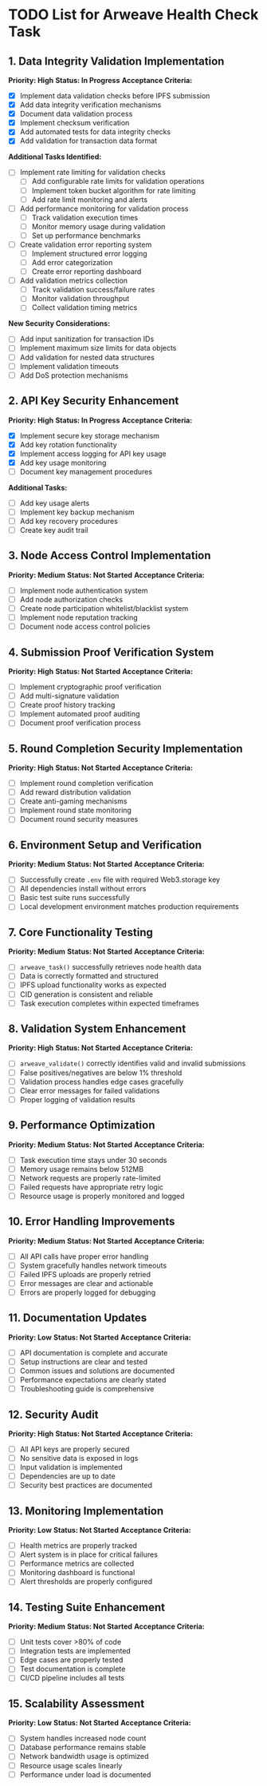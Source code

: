 # TODO List for Arweave Health Check Task

## 1. Data Integrity Validation Implementation
**Priority: High**
**Status: In Progress**
**Acceptance Criteria:**
- [x] Implement data validation checks before IPFS submission
- [x] Add data integrity verification mechanisms
- [x] Document data validation process
- [x] Implement checksum verification
- [x] Add automated tests for data integrity checks
- [x] Add validation for transaction data format

**Additional Tasks Identified:**
- [ ] Implement rate limiting for validation checks
  - [ ] Add configurable rate limits for validation operations
  - [ ] Implement token bucket algorithm for rate limiting
  - [ ] Add rate limit monitoring and alerts
- [ ] Add performance monitoring for validation process
  - [ ] Track validation execution times
  - [ ] Monitor memory usage during validation
  - [ ] Set up performance benchmarks
- [ ] Create validation error reporting system
  - [ ] Implement structured error logging
  - [ ] Add error categorization
  - [ ] Create error reporting dashboard
- [ ] Add validation metrics collection
  - [ ] Track validation success/failure rates
  - [ ] Monitor validation throughput
  - [ ] Collect validation timing metrics

**New Security Considerations:**
- [ ] Add input sanitization for transaction IDs
- [ ] Implement maximum size limits for data objects
- [ ] Add validation for nested data structures
- [ ] Implement validation timeouts
- [ ] Add DoS protection mechanisms

## 2. API Key Security Enhancement
**Priority: High**
**Status: In Progress**
**Acceptance Criteria:**
- [x] Implement secure key storage mechanism
- [x] Add key rotation functionality
- [x] Implement access logging for API key usage
- [x] Add key usage monitoring
- [ ] Document key management procedures

**Additional Tasks:**
- [ ] Add key usage alerts
- [ ] Implement key backup mechanism
- [ ] Add key recovery procedures
- [ ] Create key audit trail

## 3. Node Access Control Implementation
**Priority: Medium**
**Status: Not Started**
**Acceptance Criteria:**
- [ ] Implement node authentication system
- [ ] Add node authorization checks
- [ ] Create node participation whitelist/blacklist system
- [ ] Implement node reputation tracking
- [ ] Document node access control policies

## 4. Submission Proof Verification System
**Priority: High**
**Status: Not Started**
**Acceptance Criteria:**
- [ ] Implement cryptographic proof verification
- [ ] Add multi-signature validation
- [ ] Create proof history tracking
- [ ] Implement automated proof auditing
- [ ] Document proof verification process

## 5. Round Completion Security Implementation
**Priority: High**
**Status: Not Started**
**Acceptance Criteria:**
- [ ] Implement round completion verification
- [ ] Add reward distribution validation
- [ ] Create anti-gaming mechanisms
- [ ] Implement round state monitoring
- [ ] Document round security measures

## 6. Environment Setup and Verification
**Priority: Medium**
**Status: Not Started**
**Acceptance Criteria:**
- [ ] Successfully create `.env` file with required Web3.storage key
- [ ] All dependencies install without errors
- [ ] Basic test suite runs successfully
- [ ] Local development environment matches production requirements

## 7. Core Functionality Testing
**Priority: Medium**
**Status: Not Started**
**Acceptance Criteria:**
- [ ] `arweave_task()` successfully retrieves node health data
- [ ] Data is correctly formatted and structured
- [ ] IPFS upload functionality works as expected
- [ ] CID generation is consistent and reliable
- [ ] Task execution completes within expected timeframes

## 8. Validation System Enhancement
**Priority: High**
**Status: Not Started**
**Acceptance Criteria:**
- [ ] `arweave_validate()` correctly identifies valid and invalid submissions
- [ ] False positives/negatives are below 1% threshold
- [ ] Validation process handles edge cases gracefully
- [ ] Clear error messages for failed validations
- [ ] Proper logging of validation results

## 9. Performance Optimization
**Priority: Medium**
**Status: Not Started**
**Acceptance Criteria:**
- [ ] Task execution time stays under 30 seconds
- [ ] Memory usage remains below 512MB
- [ ] Network requests are properly rate-limited
- [ ] Failed requests have appropriate retry logic
- [ ] Resource usage is properly monitored and logged

## 10. Error Handling Improvements
**Priority: Medium**
**Status: Not Started**
**Acceptance Criteria:**
- [ ] All API calls have proper error handling
- [ ] System gracefully handles network timeouts
- [ ] Failed IPFS uploads are properly retried
- [ ] Error messages are clear and actionable
- [ ] Errors are properly logged for debugging

## 11. Documentation Updates
**Priority: Low**
**Status: Not Started**
**Acceptance Criteria:**
- [ ] API documentation is complete and accurate
- [ ] Setup instructions are clear and tested
- [ ] Common issues and solutions are documented
- [ ] Performance expectations are clearly stated
- [ ] Troubleshooting guide is comprehensive

## 12. Security Audit
**Priority: High**
**Status: Not Started**
**Acceptance Criteria:**
- [ ] All API keys are properly secured
- [ ] No sensitive data is exposed in logs
- [ ] Input validation is implemented
- [ ] Dependencies are up to date
- [ ] Security best practices are documented

## 13. Monitoring Implementation
**Priority: Low**
**Status: Not Started**
**Acceptance Criteria:**
- [ ] Health metrics are properly tracked
- [ ] Alert system is in place for critical failures
- [ ] Performance metrics are collected
- [ ] Monitoring dashboard is functional
- [ ] Alert thresholds are properly configured

## 14. Testing Suite Enhancement
**Priority: Medium**
**Status: Not Started**
**Acceptance Criteria:**
- [ ] Unit tests cover >80% of code
- [ ] Integration tests are implemented
- [ ] Edge cases are properly tested
- [ ] Test documentation is complete
- [ ] CI/CD pipeline includes all tests

## 15. Scalability Assessment
**Priority: Low**
**Status: Not Started**
**Acceptance Criteria:**
- [ ] System handles increased node count
- [ ] Database performance remains stable
- [ ] Network bandwidth usage is optimized
- [ ] Resource usage scales linearly
- [ ] Performance under load is documented 